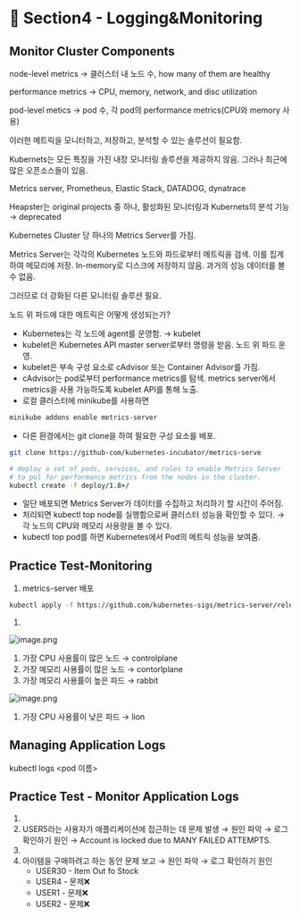 # 🍨 Section4 - Logging&Monitoring

## Monitor Cluster Components


node-level metrics → 클러스터 내 노드 수, how many of them are healthy


performance metrics → CPU, memory, network, and disc utilization


pod-level  metics → pod 수, 각 pod의 performance metrics(CPU와 memory 사용)


이러한 메트릭을 모니터하고, 저장하고, 분석할 수 있는 솔루션이 필요함.


Kubernets는 모든 특징을 가진 내장 모니터링 솔루션을 제공하지 않음. 그러나 최근에 많은 오픈소스들이 있음.


Metrics server, Prometheus, Elastic Stack, DATADOG, dynatrace


Heapster는 original projects 중 하나, 활성화된 모니터링과 Kubernets의 분석 기능 → deprecated


Kubernetes Cluster 당 하나의 Metrics Server를 가짐.


Metrics Server는 각각의 Kubernetes 노드와 파드로부터 메트릭을 검색. 이를 집계하여 메모리에 저장. In-memory로 디스크에 저장하지 않음. 과거의 성능 데이터를 볼 수 없음.


그러므로 더 강화된 다른 모니터링 솔루션 필요.


노드 위 파드에 대한 메트릭은 어떻게 생성되는가?

- Kubernetes는 각 노드에 agent를 운영함. → kubelet
- kubelet은 Kubernetes API master server로부터 명령을 받음. 노드 위 파드 운영.
- kubelet은 부속 구성 요소로 cAdvisor 또는 Container Advisor를 가짐.
- cAdvisor는 pod로부터 performance metrics를 탐색. metrics server에서 metrics을 사용 가능하도록  kubelet API를 통해 노출.
- 로컬 클러스터에 minikube를 사용하면

```bash
minikube addons enable metrics-server
```

- 다른 환경에서는 git clone을 하여 필요한 구성 요소를 배포.

```bash
git clone https://github-com/kubernetes-incubator/metrics-serve

# deploy a set of pods, services, and roles to enable Metrics Server
# to pul for performance metrics from the nodes in the cluster.
kubectl create -f deploy/1.8+/
```

- 일단 배포되면 Metrics Server가 데이터를 수집하고 처리하기 할 시간이 주어짐.
- 처리되면 kubectl top node를 실행함으로써 클러스터 성능을 확인할 수 있다. → 각 노드의 CPU와 메모리 사용량을 볼 수 있다.
- kubectl top pod를 하면 Kubernetes에서 Pod의 메트릭 성능을 보여줌.

## Practice Test-Monitoring

1. metrics-server 배포

```bash
kubectl apply -f https://github.com/kubernetes-sigs/metrics-server/releases/latest/download/components.yaml
```

1. 

![image.png](https://prod-files-secure.s3.us-west-2.amazonaws.com/b2ea2032-00e9-4883-a13b-cb03cf5b2334/be867e9c-0d47-47a3-971e-146d2c8c7945/image.png?X-Amz-Algorithm=AWS4-HMAC-SHA256&X-Amz-Content-Sha256=UNSIGNED-PAYLOAD&X-Amz-Credential=ASIAZI2LB466WFSHABVF%2F20250223%2Fus-west-2%2Fs3%2Faws4_request&X-Amz-Date=20250223T133732Z&X-Amz-Expires=3600&X-Amz-Security-Token=IQoJb3JpZ2luX2VjEN3%2F%2F%2F%2F%2F%2F%2F%2F%2F%2FwEaCXVzLXdlc3QtMiJIMEYCIQDgmMa8Np9YCb14%2FDM%2BUDhL%2FT%2FdK4DFhSNSqf%2BnaRH4BAIhAIyNpGb3zVVCieyERDyPgnuwV%2BYbZ%2BlqPbNtjhLB34xBKv8DCBYQABoMNjM3NDIzMTgzODA1Igw92qmo4O2Zcr96Q7wq3ANbQkdO8BJKk4B6ZrVOKQN3dCCynWWqluzUpDszbRBVqcc%2F4SCxSNlvyXGiHymS6sctvCzGmgtnnh%2BmXsKr6jLjvdcrN41FlirvIfchCptlEMOnIhEtXXhE9n1xsxOyRWFonrLhdEOJVsk20kOkGMDNzgtCmqiUzB8%2FcJmqDsdTTtd84f1jqxk7WrNycJLRWobQjbaM4etW1BOpWa4fHDIuQCw1Nfwp9%2BpRpTEzSFtQNw65uOAazlfBVwBiwK3RtnMgvY%2FtZ8JzYhNfxcMUU9IgsFqOKvrGbr2QeSnBk4PsoUHSAgEkE3QuuDqV4ROFU4xYHTNzuHVVXJT9CZyAEuyfzN4FRRR6P8z68bsT75hQSjh8G0aSoWgJeEl0okXvPsz5uOZl10ddcrVBALgntce6oJLhHxZSTRgIXZ7fuRPuMGiiDl4lYaA%2BVRrWs29xdPsSwFSjzTGC8POoqQEL5JdRpHgDBpnebfbXuBGZIcYKNtN9GZ90cm5Bd1oSWjfI25BBEM1WBiT6x8IWSJElyyCkkUVB%2Fzp0LXpl4o52qVoOjYCVOh6h57uJJB876LTN6%2FBJQuLee1FHA2gdq7nx4gObdjSJWXSTXaDW7ExyJ%2FNYO0eI0FFR%2B7GzUzFdkzCSvey9BjqkAUK%2FKBZI%2B8z1wp6vpHUBA%2Fi2Y8R5QGRWUhHLz8HY4Qmjh5iTfFfkA%2Bjnmp3%2FUZnF0cIdtB7AK7nasOb%2B3%2FPT39nl60yoE5uiksKSub3fU4OlS3O8PsOXo%2BL8ZfRujyxvxe58Nqk5jSCBCu5gU0kCZr5JDHXjNJgZmAv8NDLaZJmoPzmt4alS9AfwM5KEjPBre4mTrBFAGLReYSbqadgJ6e7OyJxJ&X-Amz-Signature=7f9c777bf4d857cd778601494fbd74c4c63b8ea7404eedb8949f67f2ae133d9c&X-Amz-SignedHeaders=host&x-id=GetObject)

1. 가장 CPU 사용률이 많은 노드 → controlplane
2. 가장 메모리 사용률이 많은 노드 → contorlplane
3. 가장 메모리 사용률이 높은 파드 → rabbit

![image.png](https://prod-files-secure.s3.us-west-2.amazonaws.com/b2ea2032-00e9-4883-a13b-cb03cf5b2334/a5ad8203-cf78-4c06-9de1-67cb491aedc9/image.png?X-Amz-Algorithm=AWS4-HMAC-SHA256&X-Amz-Content-Sha256=UNSIGNED-PAYLOAD&X-Amz-Credential=ASIAZI2LB466WFSHABVF%2F20250223%2Fus-west-2%2Fs3%2Faws4_request&X-Amz-Date=20250223T133732Z&X-Amz-Expires=3600&X-Amz-Security-Token=IQoJb3JpZ2luX2VjEN3%2F%2F%2F%2F%2F%2F%2F%2F%2F%2FwEaCXVzLXdlc3QtMiJIMEYCIQDgmMa8Np9YCb14%2FDM%2BUDhL%2FT%2FdK4DFhSNSqf%2BnaRH4BAIhAIyNpGb3zVVCieyERDyPgnuwV%2BYbZ%2BlqPbNtjhLB34xBKv8DCBYQABoMNjM3NDIzMTgzODA1Igw92qmo4O2Zcr96Q7wq3ANbQkdO8BJKk4B6ZrVOKQN3dCCynWWqluzUpDszbRBVqcc%2F4SCxSNlvyXGiHymS6sctvCzGmgtnnh%2BmXsKr6jLjvdcrN41FlirvIfchCptlEMOnIhEtXXhE9n1xsxOyRWFonrLhdEOJVsk20kOkGMDNzgtCmqiUzB8%2FcJmqDsdTTtd84f1jqxk7WrNycJLRWobQjbaM4etW1BOpWa4fHDIuQCw1Nfwp9%2BpRpTEzSFtQNw65uOAazlfBVwBiwK3RtnMgvY%2FtZ8JzYhNfxcMUU9IgsFqOKvrGbr2QeSnBk4PsoUHSAgEkE3QuuDqV4ROFU4xYHTNzuHVVXJT9CZyAEuyfzN4FRRR6P8z68bsT75hQSjh8G0aSoWgJeEl0okXvPsz5uOZl10ddcrVBALgntce6oJLhHxZSTRgIXZ7fuRPuMGiiDl4lYaA%2BVRrWs29xdPsSwFSjzTGC8POoqQEL5JdRpHgDBpnebfbXuBGZIcYKNtN9GZ90cm5Bd1oSWjfI25BBEM1WBiT6x8IWSJElyyCkkUVB%2Fzp0LXpl4o52qVoOjYCVOh6h57uJJB876LTN6%2FBJQuLee1FHA2gdq7nx4gObdjSJWXSTXaDW7ExyJ%2FNYO0eI0FFR%2B7GzUzFdkzCSvey9BjqkAUK%2FKBZI%2B8z1wp6vpHUBA%2Fi2Y8R5QGRWUhHLz8HY4Qmjh5iTfFfkA%2Bjnmp3%2FUZnF0cIdtB7AK7nasOb%2B3%2FPT39nl60yoE5uiksKSub3fU4OlS3O8PsOXo%2BL8ZfRujyxvxe58Nqk5jSCBCu5gU0kCZr5JDHXjNJgZmAv8NDLaZJmoPzmt4alS9AfwM5KEjPBre4mTrBFAGLReYSbqadgJ6e7OyJxJ&X-Amz-Signature=fdf8be90c20112b85836a288b91412339ae7c6add037832dfb4979335a97d1d5&X-Amz-SignedHeaders=host&x-id=GetObject)

1. 가장 CPU 사용률이 낮은 파드 → lion

## Managing Application Logs


kubectl logs <pod 이름>


## Practice Test - Monitor Application Logs

1. 
2. USER5라는 사용자가 애플리케이션에 접근하는 데 문제 발생 → 원인 파악 → 로그 확인하기
원인 → Account is locked due to MANY FAILED ATTEMPTS.
3. 
4. 아이템을 구매하려고 하는 동안 문제 보고 → 원인 파악 → 로그 확인하기
원인
	- USER30 - Item Out fo Stock
	- USER4 - 문제❌
	- USER1 - 문제❌
	- USER2 - 문제❌
